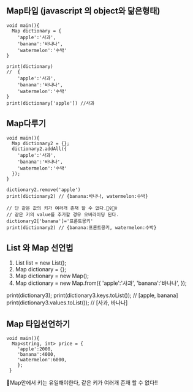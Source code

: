 ## Map타입 (javascript 의 object와 닮은형태)
```
void main(){
  Map dictionary = {
    'apple':'사과',
    'banana':'바나나',
    'watermelon':'수박'
}

print(dictionary) 
//  {
    'apple':'사과',
    'banana':'바나나',
    'watermelon':'수박'
}
print(dictionary['apple']) //사과
```

## Map다루기
```
void main(){
  Map dictionary2 = {};
  dictionary2.addAll({
    'apple':'사과',
    'banana':'바나나',
    'watermelon':'수박'
  });
}

dictionary2.remove('apple')
print(dictionary2) // {banana:바나나, watermelon:수박}

// 단 같은 값의 키가 여러개 존재 할 수 없다.👱‍♀️👱‍♀️
// 같은 키의 value를 추가할 경우 오버라이딩 된다.
dictionary2['banana']='프론트몽키'
print(dictionary2) // {banana:프론트몽키, watermelon:수박}
```

## List 와 Map 선언법
1. List list = new List();
2. Map dictionary = {};
3. Map dictionary = new Map();
4. Map dictionary = new Map.from({
      'apple':'사과',
      'banana':'바나나',
      });
      
 print(dictionary3);
 print(dictionary3.keys.toList()); // [apple, banana]
 print(dictionary3.values.toList()); // [사과, 바나나]

## Map 타입선언하기
```
void main(){
  Map<string, int> price = {
    'apple':2000,
    'banana':4000,
    'watermelon':6000,
    };
 }
```

🎊Map안에서 키는 유일해야한다, 같은 키가 여러개 존재 할 수 없다!!
